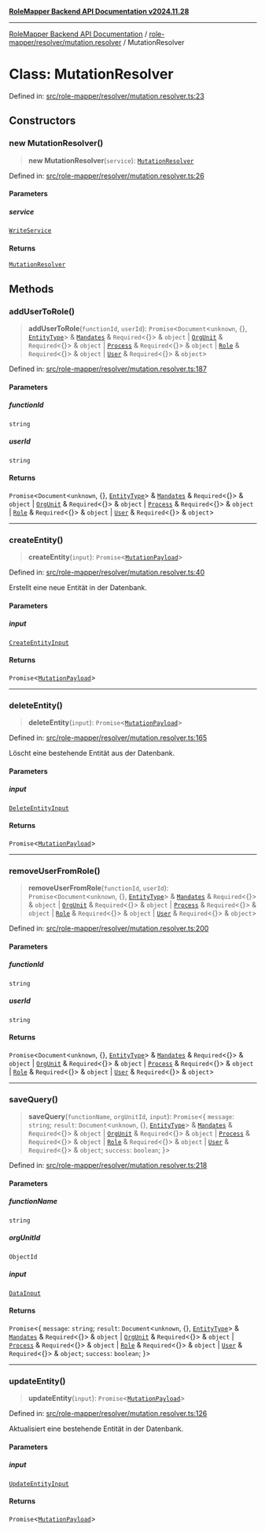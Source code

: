 [**RoleMapper Backend API Documentation v2024.11.28**](../../../../README.md)

***

[RoleMapper Backend API Documentation](../../../../modules.md) / [role-mapper/resolver/mutation.resolver](../README.md) / MutationResolver

# Class: MutationResolver

Defined in: [src/role-mapper/resolver/mutation.resolver.ts:23](https://github.com/FlowCraft-AG/RoleMapper/blob/bf5085d9e7de1fbc4b709bcc4add48f0b20f2b21/backend/src/role-mapper/resolver/mutation.resolver.ts#L23)

## Constructors

### new MutationResolver()

> **new MutationResolver**(`service`): [`MutationResolver`](MutationResolver.md)

Defined in: [src/role-mapper/resolver/mutation.resolver.ts:26](https://github.com/FlowCraft-AG/RoleMapper/blob/bf5085d9e7de1fbc4b709bcc4add48f0b20f2b21/backend/src/role-mapper/resolver/mutation.resolver.ts#L26)

#### Parameters

##### service

[`WriteService`](../../../service/write.service/classes/WriteService.md)

#### Returns

[`MutationResolver`](MutationResolver.md)

## Methods

### addUserToRole()

> **addUserToRole**(`functionId`, `userId`): `Promise`\<`Document`\<`unknown`, \{\}, [`EntityType`](../../../model/entity/entities.entity/type-aliases/EntityType.md)\> & [`Mandates`](../../../model/entity/mandates.entity/classes/Mandates.md) & `Required`\<\{\}\> & `object` \| [`OrgUnit`](../../../model/entity/org-unit.entity/classes/OrgUnit.md) & `Required`\<\{\}\> & `object` \| [`Process`](../../../model/entity/process.entity/classes/Process.md) & `Required`\<\{\}\> & `object` \| [`Role`](../../../model/entity/roles.entity/classes/Role.md) & `Required`\<\{\}\> & `object` \| [`User`](../../../model/entity/user.entity/classes/User.md) & `Required`\<\{\}\> & `object`\>

Defined in: [src/role-mapper/resolver/mutation.resolver.ts:187](https://github.com/FlowCraft-AG/RoleMapper/blob/bf5085d9e7de1fbc4b709bcc4add48f0b20f2b21/backend/src/role-mapper/resolver/mutation.resolver.ts#L187)

#### Parameters

##### functionId

`string`

##### userId

`string`

#### Returns

`Promise`\<`Document`\<`unknown`, \{\}, [`EntityType`](../../../model/entity/entities.entity/type-aliases/EntityType.md)\> & [`Mandates`](../../../model/entity/mandates.entity/classes/Mandates.md) & `Required`\<\{\}\> & `object` \| [`OrgUnit`](../../../model/entity/org-unit.entity/classes/OrgUnit.md) & `Required`\<\{\}\> & `object` \| [`Process`](../../../model/entity/process.entity/classes/Process.md) & `Required`\<\{\}\> & `object` \| [`Role`](../../../model/entity/roles.entity/classes/Role.md) & `Required`\<\{\}\> & `object` \| [`User`](../../../model/entity/user.entity/classes/User.md) & `Required`\<\{\}\> & `object`\>

***

### createEntity()

> **createEntity**(`input`): `Promise`\<[`MutationPayload`](../../../model/payload/mutation.payload/classes/MutationPayload.md)\>

Defined in: [src/role-mapper/resolver/mutation.resolver.ts:40](https://github.com/FlowCraft-AG/RoleMapper/blob/bf5085d9e7de1fbc4b709bcc4add48f0b20f2b21/backend/src/role-mapper/resolver/mutation.resolver.ts#L40)

Erstellt eine neue Entität in der Datenbank.

#### Parameters

##### input

[`CreateEntityInput`](../../../model/dto/create.dto/type-aliases/CreateEntityInput.md)

#### Returns

`Promise`\<[`MutationPayload`](../../../model/payload/mutation.payload/classes/MutationPayload.md)\>

***

### deleteEntity()

> **deleteEntity**(`input`): `Promise`\<[`MutationPayload`](../../../model/payload/mutation.payload/classes/MutationPayload.md)\>

Defined in: [src/role-mapper/resolver/mutation.resolver.ts:165](https://github.com/FlowCraft-AG/RoleMapper/blob/bf5085d9e7de1fbc4b709bcc4add48f0b20f2b21/backend/src/role-mapper/resolver/mutation.resolver.ts#L165)

Löscht eine bestehende Entität aus der Datenbank.

#### Parameters

##### input

[`DeleteEntityInput`](../../../model/dto/delete.dto/type-aliases/DeleteEntityInput.md)

#### Returns

`Promise`\<[`MutationPayload`](../../../model/payload/mutation.payload/classes/MutationPayload.md)\>

***

### removeUserFromRole()

> **removeUserFromRole**(`functionId`, `userId`): `Promise`\<`Document`\<`unknown`, \{\}, [`EntityType`](../../../model/entity/entities.entity/type-aliases/EntityType.md)\> & [`Mandates`](../../../model/entity/mandates.entity/classes/Mandates.md) & `Required`\<\{\}\> & `object` \| [`OrgUnit`](../../../model/entity/org-unit.entity/classes/OrgUnit.md) & `Required`\<\{\}\> & `object` \| [`Process`](../../../model/entity/process.entity/classes/Process.md) & `Required`\<\{\}\> & `object` \| [`Role`](../../../model/entity/roles.entity/classes/Role.md) & `Required`\<\{\}\> & `object` \| [`User`](../../../model/entity/user.entity/classes/User.md) & `Required`\<\{\}\> & `object`\>

Defined in: [src/role-mapper/resolver/mutation.resolver.ts:200](https://github.com/FlowCraft-AG/RoleMapper/blob/bf5085d9e7de1fbc4b709bcc4add48f0b20f2b21/backend/src/role-mapper/resolver/mutation.resolver.ts#L200)

#### Parameters

##### functionId

`string`

##### userId

`string`

#### Returns

`Promise`\<`Document`\<`unknown`, \{\}, [`EntityType`](../../../model/entity/entities.entity/type-aliases/EntityType.md)\> & [`Mandates`](../../../model/entity/mandates.entity/classes/Mandates.md) & `Required`\<\{\}\> & `object` \| [`OrgUnit`](../../../model/entity/org-unit.entity/classes/OrgUnit.md) & `Required`\<\{\}\> & `object` \| [`Process`](../../../model/entity/process.entity/classes/Process.md) & `Required`\<\{\}\> & `object` \| [`Role`](../../../model/entity/roles.entity/classes/Role.md) & `Required`\<\{\}\> & `object` \| [`User`](../../../model/entity/user.entity/classes/User.md) & `Required`\<\{\}\> & `object`\>

***

### saveQuery()

> **saveQuery**(`functionName`, `orgUnitId`, `input`): `Promise`\<\{ `message`: `string`; `result`: `Document`\<`unknown`, \{\}, [`EntityType`](../../../model/entity/entities.entity/type-aliases/EntityType.md)\> & [`Mandates`](../../../model/entity/mandates.entity/classes/Mandates.md) & `Required`\<\{\}\> & `object` \| [`OrgUnit`](../../../model/entity/org-unit.entity/classes/OrgUnit.md) & `Required`\<\{\}\> & `object` \| [`Process`](../../../model/entity/process.entity/classes/Process.md) & `Required`\<\{\}\> & `object` \| [`Role`](../../../model/entity/roles.entity/classes/Role.md) & `Required`\<\{\}\> & `object` \| [`User`](../../../model/entity/user.entity/classes/User.md) & `Required`\<\{\}\> & `object`; `success`: `boolean`; \}\>

Defined in: [src/role-mapper/resolver/mutation.resolver.ts:218](https://github.com/FlowCraft-AG/RoleMapper/blob/bf5085d9e7de1fbc4b709bcc4add48f0b20f2b21/backend/src/role-mapper/resolver/mutation.resolver.ts#L218)

#### Parameters

##### functionName

`string`

##### orgUnitId

`ObjectId`

##### input

[`DataInput`](../../../model/input/data.input/type-aliases/DataInput.md)

#### Returns

`Promise`\<\{ `message`: `string`; `result`: `Document`\<`unknown`, \{\}, [`EntityType`](../../../model/entity/entities.entity/type-aliases/EntityType.md)\> & [`Mandates`](../../../model/entity/mandates.entity/classes/Mandates.md) & `Required`\<\{\}\> & `object` \| [`OrgUnit`](../../../model/entity/org-unit.entity/classes/OrgUnit.md) & `Required`\<\{\}\> & `object` \| [`Process`](../../../model/entity/process.entity/classes/Process.md) & `Required`\<\{\}\> & `object` \| [`Role`](../../../model/entity/roles.entity/classes/Role.md) & `Required`\<\{\}\> & `object` \| [`User`](../../../model/entity/user.entity/classes/User.md) & `Required`\<\{\}\> & `object`; `success`: `boolean`; \}\>

***

### updateEntity()

> **updateEntity**(`input`): `Promise`\<[`MutationPayload`](../../../model/payload/mutation.payload/classes/MutationPayload.md)\>

Defined in: [src/role-mapper/resolver/mutation.resolver.ts:126](https://github.com/FlowCraft-AG/RoleMapper/blob/bf5085d9e7de1fbc4b709bcc4add48f0b20f2b21/backend/src/role-mapper/resolver/mutation.resolver.ts#L126)

Aktualisiert eine bestehende Entität in der Datenbank.

#### Parameters

##### input

[`UpdateEntityInput`](../../../model/dto/update.dto/type-aliases/UpdateEntityInput.md)

#### Returns

`Promise`\<[`MutationPayload`](../../../model/payload/mutation.payload/classes/MutationPayload.md)\>
